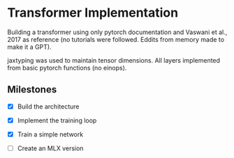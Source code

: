 # Transformer Implementation

Building a transformer using only pytorch documentation and Vaswani et al., 
2017 as reference (no tutorials were followed. Eddits from memory made to make
it a GPT).

jaxtyping was used to maintain tensor dimensions. All layers implemented from 
basic pytorch functions (no einops).

## Milestones

- [x] Build the architecture
- [x] Implement the training loop
- [x] Train a simple network
- [ ] Create an MLX version


